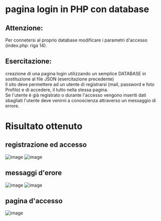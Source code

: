 # pagina login in PHP con database
## Attenzione:
Per connetersi al proprio database modificare i parametri d'accesso (index.php: riga 14). 

## Esercitazione: 
creazione di una pagina login utilizzando un semplice DATABASE in sostituzione al file JSON (esercitazione precedente)  
Il sito deve permettere ad un utente di registrarsi (mail, password e foto Profilo) e di accedere, il tutto nella stessa pagina.  
Se l'utente è già registrato o durante l'accesso vengono inseriti dati sbagliati l'utente deve venirni a conoscienza attraverso un messaggio di errore.  

# Risultato ottenuto
## registrazione ed accesso
![image](https://user-images.githubusercontent.com/83471920/204997149-15bde2f1-e8ef-469c-a506-65d1688035f1.png)
![image](https://user-images.githubusercontent.com/83471920/204997274-d5223f05-28b9-4161-b205-7e1ad24c71ff.png)

## messaggi d'erore
![image](https://user-images.githubusercontent.com/83471920/204997562-9622aa48-ca90-45ca-8743-cd77edd14370.png)
![image](https://user-images.githubusercontent.com/83471920/204997644-7ed85c23-c350-4564-a04a-ecb556b89b11.png)

## pagina d'accesso
![image](https://user-images.githubusercontent.com/83471920/204997915-ac46cda1-a306-4989-b847-896e1aa129fe.png)
